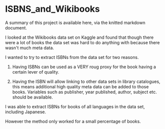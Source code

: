 # ISBNS_and_Wikibooks

A summary of this project is available here, via the knitted markdown document. 

I looked at the Wikibooks data set on Kaggle and found that though there were a lot of books the data set was hard to do anything with because there wasn't much meta data. 

I wanted to try to extract ISBNs from the data set for two reasons.

1. Having ISBNs can be used as a VERY roug proxy for the book having a certain lever of quality. 

2. Having the ISBN will allow linking to other data sets in library catalogues, this means additional high quality meta data can be added to those books. 
Variables such as publisher, year published, author, subject etc. should be available. 

I was able to extract ISBNs for books of all languages in the data set, including Japanese. 

However the method only worked for a small percentage of books. 


